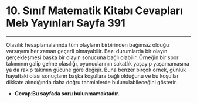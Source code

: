 # 10. Sınıf Matematik Kitabı Cevapları Meb Yayınları Sayfa 391

---

Olasılık hesaplamalarında tüm olayların birbirinden bağımsız olduğu varsayımı her zaman geçerli olmayabilir. Bazı durumlarda bir olayın gerçekleşmesi başka bir olayın sonucuna bağlı olabilir. Örneğin bir spor takımının galip gelme olasılığı, oyuncularının sakatlık yaşayıp yaşamamasına ya da rakip takımın gücüne göre değişir. Buna benzer birçok örnek, günlük hayattaki olası sonuçların başka koşullara bağlı olduğunu ve bu koşullar dikkate alındığında daha doğru tahminlerde bulunulabileceğini gösterir.

-   **Cevap**:**Bu sayfada soru bulunmamaktadır.**